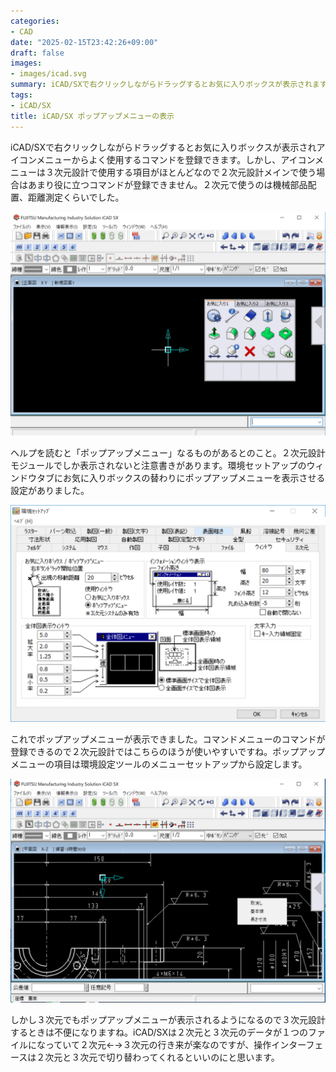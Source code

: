 ```yaml
---
categories:
- CAD
date: "2025-02-15T23:42:26+09:00"
draft: false
images: 
- images/icad.svg
summary: iCAD/SXで右クリックしながらドラッグするとお気に入りボックスが表示されますが、2次元設計で便利なポップアップメニューを表示するカスタマイズ方法を解説します。
tags:
- iCAD/SX
title: iCAD/SX ポップアップメニューの表示
---
```


iCAD/SXで右クリックしながらドラッグするとお気に入りボックスが表示されアイコンメニューからよく使用するコマンドを登録できます。しかし、アイコンメニューは３次元設計で使用する項目がほとんどなので２次元設計メインで使う場合はあまり役に立つコマンドが登録できません。２次元で使うのは機械部品配置、距離測定くらいでした。

![ アイコンメニュー ](./images/iconmenu.png)

ヘルプを読むと「ポップアップメニュー」なるものがあるとのこと。２次元設計モジュールでしか表示されないと注意書きがあります。環境セットアップのウィンドウタブにお気に入りボックスの替わりにポップアップメニューを表示させる設定がありました。

![ 環境セットアップ ](./images/config.PNG)

これでポップアップメニューが表示できました。コマンドメニューのコマンドが登録できるので２次元設計ではこちらのほうが使いやすいですね。ポップアップメニューの項目は環境設定ツールのメニューセットアップから設定します。

![ ポップアップメニュー ](./images/popmenu.png)

しかし３次元でもポップアップメニューが表示されるようになるので３次元設計するときは不便になりますね。iCAD/SXは２次元と３次元のデータが１つのファイルになっていて２次元←→３次元の行き来が楽なのですが、操作インターフェースは２次元と３次元で切り替わってくれるといいのにと思います。
